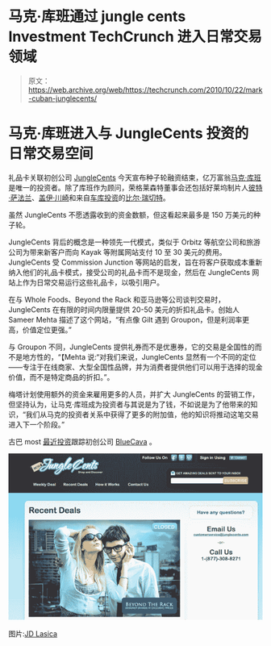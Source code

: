 # 马克·库班通过 jungle cents Investment TechCrunch 进入日常交易领域

> 原文：<https://web.archive.org/web/https://techcrunch.com/2010/10/22/mark-cuban-junglecents/>

# 马克·库班进入与 JungleCents 投资的日常交易空间

礼品卡关联初创公司 [JungleCents](https://web.archive.org/web/20230203090043/http://junglecents.com/) 今天宣布种子轮融资结束，亿万富翁[马克·库班](https://web.archive.org/web/20230203090043/http://www.crunchbase.com/person/mark-cuban)是唯一的投资者。除了库班作为顾问，荣格莱森特董事会还包括好莱坞制片人[彼特·萨法兰](https://web.archive.org/web/20230203090043/http://en.wikipedia.org/wiki/Peter_Safran)、[盖伊·川崎](https://web.archive.org/web/20230203090043/http://www.crunchbase.com/person/guy-kawasaki)和来自[车库投资](https://web.archive.org/web/20230203090043/http://www.garage.com/)的[比尔·瑞切特](https://web.archive.org/web/20230203090043/http://www.crunchbase.com/person/guy-kawasaki)。

虽然 JungleCents 不愿透露收到的资金数额，但这看起来最多是 150 万美元的种子轮。

JungleCents 背后的概念是一种领先一代模式，类似于 Orbitz 等航空公司和旅游公司为带来新客户而向 Kayak 等附属网站支付 10 至 30 美元的费用。JungleCents 受 Commission Junction 等网站的启发，旨在将客户获取成本重新纳入他们的礼品卡模式，接受公司的礼品卡而不是现金，然后在 JungleCents 网站上作为日常交易运行这些礼品卡，以吸引用户。

在与 Whole Foods、Beyond the Rack 和亚马逊等公司谈判交易时，JungleCents 在有限的时间内限量提供 20-50 美元的折扣礼品卡。创始人 Sameer Mehta 描述了这个网站，“有点像 Gilt 遇到 Groupon，但是利润率更高，价值定位更强。”

与 Groupon 不同，JungleCents 提供礼券而不是优惠券，它的交易是全国性的而不是地方性的，“【Mehta 说:“对我们来说，JungleCents 显然有一个不同的定位——专注于在线商家、大型全国性品牌，并为消费者提供他们可以用于选择的现金价值，而不是特定商品的折扣。”。

梅塔计划使用额外的资金来雇用更多的人员，并扩大 JungleCents 的营销工作，但坚持认为，让马克·库班成为投资者与其说是为了钱，不如说是为了他带来的知识，“我们从马克的投资者关系中获得了更多的附加值，他的知识将推动这笔交易进入下一个阶段。”

古巴 most [最近投资](https://web.archive.org/web/20230203090043/http://venturebeat.com/2010/10/18/mark-cuban-bets-5-million-on-future-of-device-tracking-firm-bluecava/)跟踪初创公司 [BlueCava](https://web.archive.org/web/20230203090043/http://bluecava,com/) 。

![](img/3180078355da42323c02920790860412.png)

图片:[JD Lasica](https://web.archive.org/web/20230203090043/http://www.flickr.com/photos/jdlasica/2855627496/)